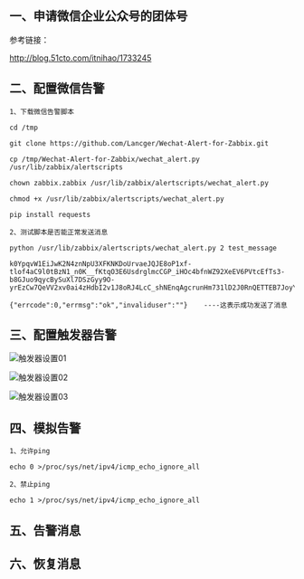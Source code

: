 ## 一、申请微信企业公众号的团体号

参考链接：

http://blog.51cto.com/itnihao/1733245

## 二、配置微信告警
```
1、下载微信告警脚本

cd /tmp

git clone https://github.com/Lancger/Wechat-Alert-for-Zabbix.git

cp /tmp/Wechat-Alert-for-Zabbix/wechat_alert.py /usr/lib/zabbix/alertscripts

chown zabbix.zabbix /usr/lib/zabbix/alertscripts/wechat_alert.py

chmod +x /usr/lib/zabbix/alertscripts/wechat_alert.py

pip install requests

2、测试脚本是否能正常发送消息

python /usr/lib/zabbix/alertscripts/wechat_alert.py 2 test_message

k0YpqvW1EiJwK2N4znNpU3XFKNKDoUrvaeJQJE8oP1xf-tlof4aC9l0tBzN1_n0K__fKtqO3E6UsdrglmcCGP_iHOc4bfnWZ92XeEV6PVtcEfTs3-b8GJuo9qycBySuXl7DSzGyy9O-yrEzCw7QeVV2xv0ai4zHdbI2v1J8oRJ4LcC_shNEnqAgcrunHm731lD2J0RnQETTEB7JoyYkaeg

{"errcode":0,"errmsg":"ok","invaliduser":""}    ----这表示成功发送了消息

```

## 三、配置触发器告警

  ![触发器设置01](https://github.com/Lancger/opslinux/blob/master/images/zabbix-triger-action01.png)

  ![触发器设置02](https://github.com/Lancger/opslinux/blob/master/images/zabbix-triger-action02.png)

  ![触发器设置03](https://github.com/Lancger/opslinux/blob/master/images/zabbix-triger-action03.png)


## 四、模拟告警
```
1、允许ping

echo 0 >/proc/sys/net/ipv4/icmp_echo_ignore_all

2、禁止ping

echo 1 >/proc/sys/net/ipv4/icmp_echo_ignore_all

```
## 五、告警消息

## 六、恢复消息
